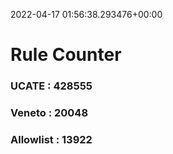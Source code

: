 2022-04-17 01:56:38.293476+00:00
# Rule Counter 
 ### UCATE : 428555

 ### Veneto : 20048

 ### Allowlist : 13922